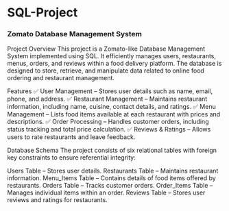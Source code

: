 # SQL-Project

### Zomato Database Management System
Project Overview
This project is a Zomato-like Database Management System implemented using SQL. It efficiently manages users, restaurants, menus, orders, and reviews within a food delivery platform. The database is designed to store, retrieve, and manipulate data related to online food ordering and restaurant management.

Features
✅ User Management – Stores user details such as name, email, phone, and address.
✅ Restaurant Management – Maintains restaurant information, including name, cuisine, contact details, and ratings.
✅ Menu Management – Lists food items available at each restaurant with prices and descriptions.
✅ Order Processing – Handles customer orders, including status tracking and total price calculation.
✅ Reviews & Ratings – Allows users to rate restaurants and leave feedback.

Database Schema
The project consists of six relational tables with foreign key constraints to ensure referential integrity:

Users Table – Stores user details.
Restaurants Table – Maintains restaurant information.
Menu_Items Table – Contains details of food items offered by restaurants.
Orders Table – Tracks customer orders.
Order_Items Table – Manages individual items within an order.
Reviews Table – Stores user reviews and ratings for restaurants.
